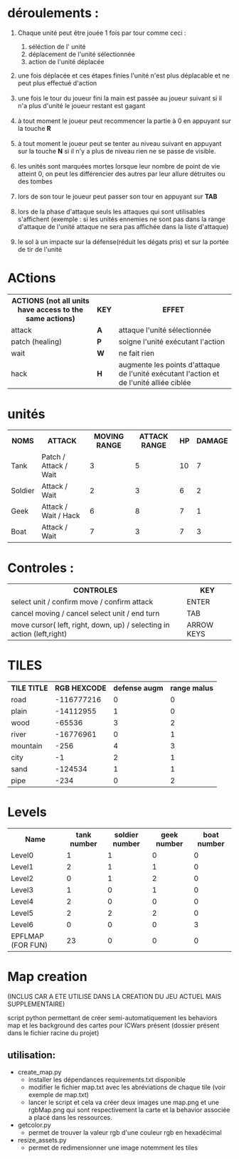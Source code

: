 
<h1>déroulements :</h1>
<ol>
	<li>Chaque unité peut être jouée 1 fois par tour comme ceci :
	<ol> 
		<p><p>
		<li>séléction de l' unité
		<li>déplacement de l'unité sélectionnée
		<li>action de l'unité déplacée
	</ol>
	<p><p>
	<li>une fois déplacée et ces étapes finies l'unité n'est plus déplacable et ne peut plus effectué d'action
	<br><br>
	<li>une fois le tour du joueur fini la main est passée au joueur suivant si il n'a plus d'unité le joueur restant est gagant
	<br><br>
	<li>à tout moment le joueur peut recommencer la partie à 0 en appuyant sur la touche <strong>R</strong>
	<br><br>
	<li>à tout moment le joueur peut se tenter au niveau suivant en appuyant sur la touche <strong>N</strong> si il n'y a plus de niveau rien ne se passe de visible.
	<br><br>
	<li> les unités sont marquées mortes lorsque leur nombre de point de vie atteint 0, on peut les différencier des autres par leur allure détruites ou des tombes
	<br><br>
	<li> lors de son tour le joueur peut passer son tour en appuyant sur <strong>TAB</strong>
	<br><br>
	<li>lors de la phase d'attaque seuls les attaques qui sont utilisables s'affichent (exemple : si les unités ennemies ne sont pas dans la range d'attaque de l'unité attaque ne sera pas affichée dans la liste d'attaque)
	<br><br>
	<li>le sol à un impacte sur la défense(réduit les dégats pris) et sur la portée de tir de l'unité
</ol>

</table>
<h1>ACtions</h1>
<table>
  <tr>
  <th>ACTIONS (not all units have access to the same actions)
  <th>KEY
  <th>EFFET
  <tr>
  <tr>
  <td>attack 
  <td><strong>A</strong>
  <td>attaque l'unité sélectionnée
  <tr>
   <tr>
  <td>patch (healing) 
  <td><strong>P</strong>
  <td>soigne l'unité exécutant l'action
  <tr>
  <tr>
  <td>wait
  <td><strong>W</strong>
  <td>ne fait rien 
  <tr>
  <tr>
  <td>hack 
  <td><strong>H</strong>
  <td>augmente les points d'attaque de l'unité exécutant l'action et de l'unité  alliée ciblée
  <tr>
</table>

<h1>unités</h1>
<table>
<tr>
<th>NOMS
<th>ATTACK 
<th>MOVING RANGE
<th>ATTACK RANGE
<th>HP
<th>DAMAGE
</tr>
<tr>
<td>Tank
<td>Patch / Attack / Wait
<td>3
<td>5
<td>10
<td>7
</tr>
<tr>
<td>Soldier
<td>Attack / Wait
<td>2
<td>3
<td>6
<td>2
</tr>
<tr>
<td>Geek
<td>Attack / Wait / Hack
<td>6
<td>8
<td>7
<td>1
</tr>
<tr>
<td>Boat
<td>Attack / Wait
<td>7
<td>3
<td>7
<td>3
</tr>
</table>
<h1>Controles :</h1>
<table>
  <tr>
    <th>CONTROLES
    <th>KEY
  </tr>
  <tr>
    <td>select unit / confirm move / confirm attack </td>
    <td>ENTER</td>
  </tr>
  <tr>
    <td>cancel moving / cancel select unit / end turn  </td>
    <td>TAB</td>
  </tr>
  <tr>
  <td> move cursor( left, right, down, up) / selecting in action (left,right)
  <td>ARROW KEYS
  </tr>

</table>

<h1>TILES</h1>
<table>
  <tr>
  <th>TILE TITLE
  <th>RGB HEXCODE
  <th>defense augm
  <th>range malus
  </tr>
  <tr>
  <td>road
  <td>-116777216
  <td>0
  <td>0
  </tr>
  <tr>
  <td>plain
  <td>-14112955
  <td>1
  <td>0
  </tr>
  <tr>
  <td>wood
  <td>-65536
  <td>3
  <td>2
  </tr>
  <tr>
  <td>river
  <td>-16776961
  <td>0
  <td>1
  </tr>	
 <tr>
  <td>mountain
  <td>-256
  <td>4
  <td>3
  </tr>	
 <tr>
  <td>city
  <td>-1
  <td>2	
  <td>1
  </tr>
 <tr>
  <td>sand
  <td>-124534
  <td>1
  <td>1
  </tr>
 <tr>
  <td>pipe
  <td>-234
  <td>0
  <td>2
  </tr>			
</table>
<h1>Levels</h1>
<table>
<tr>
<th>Name
<th>tank number
<th>soldier number
<th>geek number
<th>boat number
</tr>
<tr>
<tr>
<td>Level0
<td>1
<td>1
<td>0
<td>0
</tr>
<tr>
<td>Level1
<td>2
<td>1
<td>1
<td>0
</tr>
<tr>
<td>Level2
<td>0
<td>1
<td>2
<td>0
</tr>
<tr>
<td>Level3
<td>1
<td>0
<td>1
<td>0
</tr>
<tr>
<td>Level4
<td>2
<td>0
<td>0
<td>0
</tr>
<tr>
<td>Level5
<td>2
<td>2
<td>2
<td>0
</tr>
<tr>
<td>Level6
<td>0
<td>0
<td>0
<td>3
</tr>
<tr>
<td>EPFLMAP (FOR FUN)
<td>23
<td>0
<td>0
<td>0
<tr>
</table>
<h1>Map creation</h1>
<p>(INCLUS CAR A ETE UTILISE DANS LA CREATION DU JEU ACTUEL MAIS SUPPLEMENTAIRE)</p>
<p>script python permettant de créer semi-automatiquement les behaviors map et les background des cartes pour ICWars présent (dossier présent dans le fichier racine du projet)</p>
<h2>utilisation:</h2>
<ul>
<li>create_map.py
<ul>
<li>installer les dépendances requirements.txt disponible
<li>modifier le fichier map.txt avec les abréviations de chaque tile (voir exemple de map.txt)
<li>lancer le script et cela va créer deux images une map.png et une rgbMap.png qui sont respectivement la carte et la behavior associée a placé dans les ressources.
</ul>
<li>getcolor.py
<ul>
<li>permet de trouver la valeur rgb d'une couleur rgb en hexadécimal 
</ul>
<li>resize_assets.py
<ul>
<li>permet de redimensionner une image notemment les tiles
<ul>
<l
</ul>


